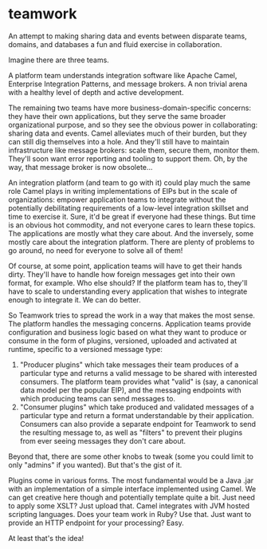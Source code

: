 # teamwork

An attempt to making sharing data and events between disparate teams, domains, and databases a fun and fluid exercise in collaboration.

Imagine there are three teams.

A platform team understands integration software like Apache Camel, Enterprise Integration Patterns, and message brokers. A non trivial arena with a healthy level of depth and active development.

The remaining two teams have more business-domain-specific concerns: they have their own applications, but they serve the same broader organizational purpose, and so they see the obvious power in collaborating: sharing data and events. Camel alleviates much of their burden, but they can still dig themselves into a hole. And they'll still have to maintain infrastructure like message brokers: scale them, secure them, monitor them. They'll soon want error reporting and tooling to support them. Oh, by the way, that message broker is now obsolete...

An integration platform (and team to go with it) could play much the same role Camel plays in writing implementations of EIPs but in the scale of organizations: empower application teams to integrate without the potentially debilitating requirements of a low-level integration skillset and time to exercise it. Sure, it'd be great if everyone had these things. But time is an obvious hot commodity, and not everyone cares to learn these topics. The applications are mostly what they care about. And the inversely, some mostly care about the integration platform. There are plenty of problems to go around, no need for everyone to solve all of them!

Of course, at some point, application teams will have to get their hands dirty. They'll have to handle how foreign messages get into their own format, for example. Who else should? If the platform team has to, they'll have to scale to understanding every application that wishes to integrate enough to integrate it. We can do better.

So Teamwork tries to spread the work in a way that makes the most sense. The platform handles the messaging concerns. Application teams provide configuration and business logic based on what they want to produce or consume in the form of plugins, versioned, uploaded and activated at runtime, specific to a versioned message type:

1. "Producer plugins" which take messages their team produces of a particular type and returns a valid message to be shared with interested consumers. The platform team provides what "valid" is (say, a canonical data model per the popular EIP), and the messaging endpoints with which producing teams can send messages to.
2. "Consumer plugins" which take produced and validated messages of a particular type and return a format understandable by their application. Consumers can also provide a separate endpoint for Teamwork to send the resulting message to, as well as "filters" to prevent their plugins from ever seeing messages they don't care about.

Beyond that, there are some other knobs to tweak (some you could limit to only "admins" if you wanted). But that's the gist of it.

Plugins come in various forms. The most fundamental would be a Java .jar with an implementation of a simple interface implemented using Camel. We can get creative here though and potentially template quite a bit. Just need to apply some XSLT? Just upload that. Camel integrates with JVM hosted scripting languages. Does your team work in Ruby? Use that. Just want to provide an HTTP endpoint for your processing? Easy.

At least that's the idea!

